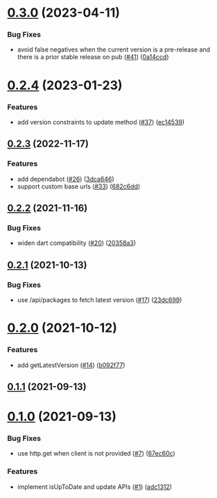 # [0.3.0](https://github.com/VeryGoodOpenSource/pub_updater/compare/v0.2.4...v0.3.0) (2023-04-11)

### Bug Fixes

- avoid false negatives when the current version is a pre-release and there is a prior stable release on pub ([#41](https://github.com/VeryGoodOpenSource/pub_updater/issues/41)) ([0a14ccd](https://github.com/VeryGoodOpenSource/pub_updater/commit/0a14ccdbedac8caa130cffeb3ea355483bce64d5))

# [0.2.4](https://github.com/VeryGoodOpenSource/pub_updater/compare/v0.2.3...v0.2.4) (2023-01-23)

### Features

- add version constraints to update method ([#37](https://github.com/VeryGoodOpenSource/pub_updater/issues/37)) ([ec14539](https://github.com/VeryGoodOpenSource/pub_updater/commit/ec145392b76635123615556ad3e03c87e12a7fa4))

## [0.2.3](https://github.com/VeryGoodOpenSource/pub_updater/compare/v0.2.2...v0.2.3) (2022-11-17)

### Features

- add dependabot ([#26](https://github.com/VeryGoodOpenSource/pub_updater/issues/26)) ([3dca646](https://github.com/VeryGoodOpenSource/pub_updater/commit/3dca64625454fb18f2f4ff01b312b001d2d7d2e2))
- support custom base urls ([#33](https://github.com/VeryGoodOpenSource/pub_updater/issues/33)) ([682c6dd](https://github.com/VeryGoodOpenSource/pub_updater/commit/682c6dd424bc1d4dc8a128246f7212a89a24e99d))

## [0.2.2](https://github.com/VeryGoodOpenSource/pub_updater/compare/v0.2.1...v0.2.2) (2021-11-16)

### Bug Fixes

- widen dart compatibility ([#20](https://github.com/VeryGoodOpenSource/pub_updater/issues/20)) ([20358a3](https://github.com/VeryGoodOpenSource/pub_updater/commit/20358a3f263d6d7bb95600d2cf99cb35d103b319))

## [0.2.1](https://github.com/VeryGoodOpenSource/pub_updater/compare/v0.2.0...v0.2.1) (2021-10-13)

### Bug Fixes

- use /api/packages to fetch latest version ([#17](https://github.com/VeryGoodOpenSource/pub_updater/issues/17)) ([23dc699](https://github.com/VeryGoodOpenSource/pub_updater/commit/23dc699104ed137bd536daf99976a78462521fcd))

# [0.2.0](https://github.com/VeryGoodOpenSource/pub_updater/compare/v0.1.1...v0.2.0) (2021-10-12)

### Features

- add getLatestVersion ([#14](https://github.com/VeryGoodOpenSource/pub_updater/issues/14)) ([b092f77](https://github.com/VeryGoodOpenSource/pub_updater/commit/b092f7709a9a1796d77bf4d265f385f420f1d4d6))

## [0.1.1](https://github.com/VeryGoodOpenSource/pub_updater/compare/v0.1.0...v0.1.1) (2021-09-13)

# [0.1.0](https://github.com/VeryGoodOpenSource/pub_updater/compare/adc13127067912e721849d56f334bfb7deaebde6...v0.1.0) (2021-09-13)

### Bug Fixes

- use http.get when client is not provided ([#7](https://github.com/VeryGoodOpenSource/pub_updater/issues/7)) ([67ec60c](https://github.com/VeryGoodOpenSource/pub_updater/commit/67ec60c6d194e845af5af77f043fe76d67b87f3b))

### Features

- implement isUpToDate and update APIs ([#1](https://github.com/VeryGoodOpenSource/pub_updater/issues/1)) ([adc1312](https://github.com/VeryGoodOpenSource/pub_updater/commit/adc13127067912e721849d56f334bfb7deaebde6))
